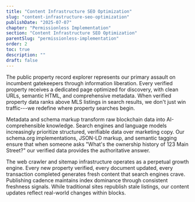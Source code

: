 ```yaml
---
title: "Content Infrastructure SEO Optimization"
slug: "content-infrastructure-seo-optimization"
publishDate: "2025-07-07"
chapter: "Permissionless Implementation"
section: "Content Infrastructure SEO Optimization"
parentSlug: "permissionless-implementation"
order: 2
toc: true
description: ""
draft: false
---
```


The public property record explorer represents our primary assault on incumbent
gatekeepers through information liberation. Every verified property receives a
dedicated page optimized for discovery, with clean URLs, semantic HTML, and
comprehensive metadata. When verified property data ranks above MLS listings in
search results, we don't just win traffic---we redefine where property searches
begin.

Metadata and schema markup transform raw blockchain data into AI-comprehensible
knowledge. Search engines and language models increasingly prioritize
structured, verifiable data over marketing copy. Our schema.org implementations,
JSON-LD markup, and semantic tagging ensure that when someone asks \"What's the
ownership history of 123 Main Street?\" our verified data provides the
authoritative answer.

The web crawler and sitemap infrastructure operates as a perpetual growth
engine. Every new property verified, every document updated, every transaction
completed generates fresh content that search engines crave. Publishing cadence
maintains index dominance through consistent freshness signals. While
traditional sites republish stale listings, our content updates reflect
real-world changes within blocks.
